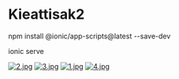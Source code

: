 # Kieattisak2

npm install @ionic/app-scripts@latest --save-dev

ionic serve

[![2.jpg](https://i.postimg.cc/yd1swpkY/2.jpg)](https://postimg.cc/hJ5kmrLH)
[![3.jpg](https://i.postimg.cc/d0vYyNRm/3.jpg)](https://postimg.cc/sMnqFcNv)
[![1.jpg](https://i.postimg.cc/4dqV8cxP/1.jpg)](https://postimg.cc/vg74Tc9x)
[![4.jpg](https://i.postimg.cc/hjZWNSkp/4.jpg)](https://postimg.cc/qhK53dM3)

